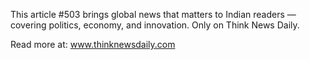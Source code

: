 This article #503 brings global news that matters to Indian readers — covering politics, economy, and innovation. Only on Think News Daily.

Read more at: www.thinknewsdaily.com